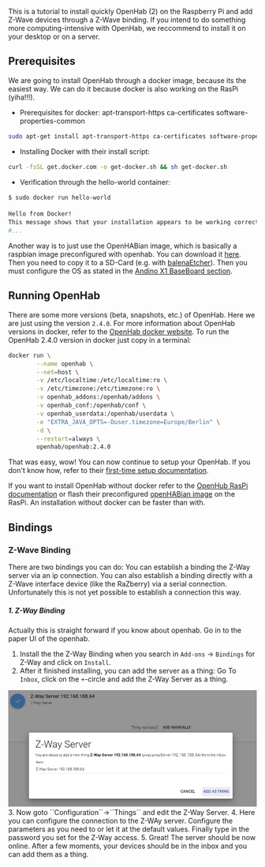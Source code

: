 This is a tutorial to install quickly OpenHab (2) on the Raspberry Pi and add Z-Wave devices through a Z-Wave binding. If you intend to do something more computing-intensive with OpenHab, we reccommend to install it on your desktop or on a server.

## Prerequisites
We are going to install OpenHab through a docker image, because its the easiest way. We can do it because docker is also working on the RasPi (yiha!!!). 

* Prerequisites for docker: apt-transport-https ca-certificates software-properties-common
```bash
sudo apt-get install apt-transport-https ca-certificates software-properties-common -y
```
* Installing Docker with their install script:
```bash
curl -fsSL get.docker.com -o get-docker.sh && sh get-docker.sh
```
* Verification through the hello-world container:
```bash
$ sudo docker run hello-world

Hello from Docker!
This message shows that your installation appears to be working correctly.
#...
```
Another way is to just use the OpenHABian image, which is basically a raspbian image preconfigured with openhab. You can download it [here](https://www.openhab.org/docs/installation/openhabian.html). Then you need to copy it to a SD-Card (e.g. with [balenaEtcher](https://www.balena.io/etcher/)). Then you must configure the OS as stated in the [Andino X1 BaseBoard section](https://github.com/andino-systems/Andino-X1/wiki/Andino-X1-BaseBoard). 
## Running OpenHab
There are some more versions (beta, snapshots, etc.) of OpenHab. Here we are just using the version ``2.4.0``. For more information about OpenHab versions in docker, refer to the [OpenHab docker website](https://hub.docker.com/r/openhab/openhab/).
To run the OpenHab 2.4.0 version in docker just copy in a terminal:
```bash
docker run \
        --name openhab \
        --net=host \
        -v /etc/localtime:/etc/localtime:ro \
        -v /etc/timezone:/etc/timezone:ro \
        -v openhab_addons:/openhab/addons \
        -v openhab_conf:/openhab/conf \
        -v openhab_userdata:/openhab/userdata \
        -e "EXTRA_JAVA_OPTS=-Duser.timezone=Europe/Berlin" \
        -d \
        --restart=always \
        openhab/openhab:2.4.0
```
That was easy, wow! You can now continue to setup your OpenHab. If you don't know how, refer to their [first-time setup documentation](https://www.openhab.org/docs/tutorial/1sttimesetup.html).

If you want to install OpenHab without docker refer to the [OpenHub RasPi documentation](https://www.openhab.org/docs/installation/rasppi.html) or flash their preconfigured [openHABian image](https://www.openhab.org/docs/installation/openhabian.html) on the RasPi. An installation without docker can be faster than with.

## Bindings

### Z-Wave Binding
There are two bindings you can do: You can establish a binding the Z-Way server via an ip connection. You can also establish a binding directly with a Z-Wave interface device (like the RaZberry) via a serial connection. Unfortunately this is not yet possible to establish a connection this way.
##### 1. Z-Way Binding
Actually this is straight forward if you know about openhab. Go in to the paper UI of the openhab. 
1. Install the the Z-Way Binding when you search in ``Add-ons`` -> ``Bindings`` for Z-Way and click on ``Install``.
2. After it finished installing, you can add the server as a thing: Go To ``Inbox``, click on the ``+``-circle and add the Z-Way Server as a thing. 
<div style="text-align:center;"><img src="add_z-way_as_thing.png" style="height:auto;"></div>
3. Now goto ``Configuration``->``Things`` and edit the Z-Way Server. 
4. Here you can configure the connection to the Z-WAy server. Configure the parameters as you need to or let it at the default values. Finally type in the password you set for the Z-Way access.
5. Great! The server should be now online. After a few moments, your devices should be in the inbox and you can add them as a thing.





